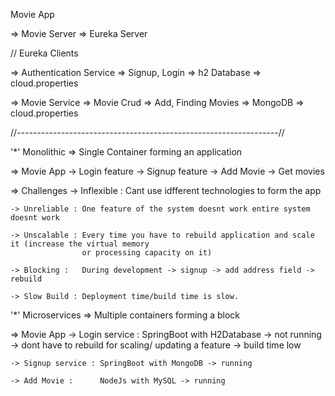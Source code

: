 Movie App


=> Movie Server => Eureka Server


// Eureka Clients

=> Authentication Service => Signup, Login  => h2 Database => cloud.properties

=> Movie Service =>  Movie Crud => Add, Finding Movies => MongoDB  => cloud.properties



//-----------------------------------------------------------------//

'*' Monolithic => Single Container forming an application

=> Movie App
	-> Login feature
	-> Signup feature
	-> Add Movie 
	-> Get movies

=> Challenges
	-> Inflexible : Cant use idfferent technologies to form the app
	
	-> Unreliable : One feature of the system doesnt work entire system doesnt work
	
	-> Unscalable : Every time you have to rebuild application and scale it (increase the virtual memory 
                    or processing capacity on it)
                    
	-> Blocking :	During development -> signup -> add address field -> rebuild 

	-> Slow Build : Deployment time/build time is slow.


'*' Microservices => Multiple containers forming a block

=> Movie App
	-> Login service :	SpringBoot with H2Database -> not running -> dont have to rebuild for scaling/
                        updating a feature -> build time low
                        
	-> Signup service : SpringBoot with MongoDB -> running

	-> Add Movie : 		NodeJs with MySQL -> running